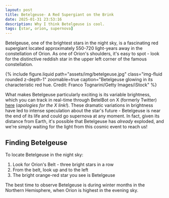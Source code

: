 ```yaml
---
layout: post
title: Betelgeuse- A Red Supergiant on the Brink
date: 2025-01-31 23:53:16
description: Why I think Betelgeuse is cool.
tags: [star, orion, supernova]
---
```


Betelgeuse, one of the brightest stars in the night sky, is a fascinating red supergiant located approximately 550-720 light-years away in the constellation of Orion. As one of Orion's shoulders, it's easy to spot - look for the distinctive reddish star in the upper left corner of the famous constellation.

<div class="row mt-3">
    <div class="col-sm mt-3 mt-md-0">
        {% include figure.liquid path="assets/img/betelgeuse.jpg" class="img-fluid rounded z-depth-1" zoomable=true caption="Betelgeuse glowing in its characteristic red hue. Credit: Franco Tognarini/Getty Images/iStock" %}
    </div>
</div>

What makes Betelgeuse particularly exciting is its variable brightness, which you can track in real-time through BetelBot on X (formerly Twitter) [here](https://x.com/betelbot?lang=en&mx=2) (*apologies for the X link!*). These dramatic variations in brightness have led to intense speculation about the star's future - Betelgeuse is near the end of its life and could go supernova at any moment. In fact, given its distance from Earth, it's possible that Betelgeuse has *already* exploded, and we're simply waiting for the light from this cosmic event to reach us!

## Finding Betelgeuse

To locate Betelgeuse in the night sky:
1. Look for Orion's Belt - three bright stars in a row
2. From the belt, look up and to the left
3. The bright orange-red star you see is Betelgeuse

The best time to observe Betelgeuse is during winter months in the Northern Hemisphere, when Orion is highest in the evening sky.

